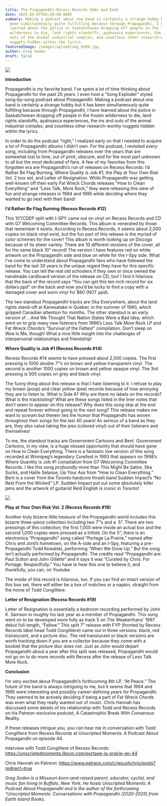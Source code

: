 ```yaml
---
title: The Propagandhi-Recess Records Odds and Ends
date: 2025-05-07T04:29:00.000Z
summary: Making a podcast about one band is certainly a strange hobby but it has
  been simultaneously quite fulfilling because through Propagandhi, I have
  learned about the police in Saskatchewan dropping off people in the frozen
  wilderness to die, land rights standoffs, ayahuasca experiences, the ins and
  outs of the animal industrial complex, and countless other research-worthy
  nuggets hidden within the lyrics. 
featuredImage: /images/upload/img_9308.jpg
author: Greg Soden
draft: false
---
```

![](/images/upload/img_9308.jpg)

**Introduction**

Propagandhi is my favorite band. I’ve spent a lot of time thinking about Propagandhi for the past 25 years. I even host a “Song Exploder” styled song-by-song podcast about Propagandhi. Making a podcast about one band is certainly a strange hobby but it has been simultaneously quite fulfilling because through Propagandhi, I have learned about the police in Saskatchewan dropping off people in the frozen wilderness to die, land rights standoffs, ayahuasca experiences, the ins and outs of the animal industrial complex, and countless other research-worthy nuggets hidden within the lyrics. 

In order to do the podcast “right,” I realized early on that I needed to acquire a lot of Propagandhi albums I didn’t own. For the podcast, I revisited *every* song, including from Propagandhi releases over the years that are somewhat lost to time, out of print, obscure, and for the most part unknown to all but the most dedicated of fans. A few of my favorites from this forgotten era are Propagandhi’s run of releases on Recess Records: I’d Rather Be Flag Burning, Where Quality is Job #1, the Play at Your Own Risk Vol. 2 box set, and Letter of Resignation. While Propagandhi was getting well-known off their early Fat Wreck Chords releases “How to Clean Everything” and “Less Talk, More Rock,” they were releasing this slew of fun and strange releases in 1994 and 1995 while deciding where they wanted to go next with their band! 

**I’d Rather Be Flag Burning (Recess Records #12)**

This 10”/CDEP split with I-SPY came out on vinyl on Recess Records and CD with G7 Welcoming Committee Records. This album is venerated by those that remember it exists. According to Recess Records, it seems about 2,000 copies on black vinyl exist, but the fun part of this release is the myriad of color schemes for the cover! This album is worth looking up on Discogs because of its sheer variety. There are 10 different versions of the cover, all for the same black 10” record! The version I have features red on white artwork on the Propagandhi side and blue on white for the I-Spy side. What I’ve come to understand about Propagandhi fans who have followed the band for the last 30 years is the unique regard they have for this specific release. You can tell the real old schoolers if they own or once owned the handmade cardboard version of the release on CD, too! I find it hilarious that the back of the record says “You can get this ten inch record for six dollars ppd” on the back and now you’d be lucky to find a copy with a damaged cover and worn vinyl for $60 (NOT ppd). 

The two standout Propagandhi tracks are Oka Everywhere, about the land rights stand-off at Kanesatake in Quebec in the summer of 1990, which gripped Canadian attention for months. The other standout is an early version of …And We Thought That Nation States Were a Bad Idea, which went on to grip many new listeners from 1996’s Less Talk More Rock LP and Fat Wreck Chords’s “Survival of the Fattest” compilation. Don’t sleep on Woe Is Me, though! What a nice little insight into the challenges of interpersonal relationships and friendship!

**Where Quality is Job #1 (Recess Records #14)**

Recess Records #14 seems to have pressed about 2,500 copies. The first pressing is 1000 double 7”’s on brown and yellow transparent vinyl. The second is another 1000 copies on brown and yellow opaque vinyl. The 3rd pressing is 500 copies on grey and black vinyl.

The funny thing about this release is that I hate listening to it. I refuse to play my brown (poop) and clear yellow (pee) records because of how annoying they are to listen to. What is Side A? Why are there no labels on the records? What is the tracklisting? What are these songs listed in the liner notes that don’t seem to appear on this release? Why does this song skip at the end and repeat forever without going to the next song? This release makes me want to *scream* but therein lies the humor that Propagandhi has woven throughout their songs for the last 40 years! As serious of a band as they are, they also value taking the piss (colored vinyl) out of their listeners and themselves! 

To me, the standout tracks are Government Cartoons and Bent. Government Cartoons, in my view, is a huge missed opportunity that should have gone on How to Clean Everything. There is a fantastic live version of this song recorded at Winnipeg’s legendary Corefest in 1993 that appears on 1998’s Where Quantity is Job #1 compilation from G7 Welcoming Committee Records. I like this song *profoundly* more than This Might Be Satire, Ska Sucks, and Haille Selasse, Up Your Ass from “How to Clean Everything.” Bent is a cover from the Toronto hardcore thrash band Sudden Impact’s “No Rest From the Wicked” LP. Sudden Impact put out some absolutely killer jams and the artwork of guitarist Reid English is iconic in Toronto!

![](/images/upload/img_9305.jpg)

**Play at Your Own Risk Vol. 2 (Recess Records #18)**

Another truly bizarre little treasure of the Propagandhi world includes this bizarre three-piece collection including two 7”’s and a  5”. There are two pressings of this collection; the first 1,000 were inside an actual box and the second 1,000 copies were pressed as a trifold. On the 5”, there is an electronica “Propagandhi” song called “Portage La Prairie,” named after Chris and Jord’s hometown, on the A-side and an I-Spy, featuring a pre-Propagandhi Todd Kowalski, performing “When We Grow Up.” But the song isn’t actually performed by Propagandhi. The credits read “Propagandhi are: Paul Sutton and John Gillette” and it says it was “Curated by Chris. For Portage. Respectfully.” You have to hear this one to believe it, and thankfully, you can, on Youtube. 

The inside of this record is hilarious, too. If you can find an intact version of this box set, there will either be a box of matches or a napkin, straight from the home of Todd Congilliere. 

**Letter of Resignation (Recess Records #19)**

Letter of Resignation is essentially a bedroom recording performed by John K. Samson in roughly his last year as a member of Propagandhi. This song went on to be developed more fully as track 5 on The Weakerthans’ 1997 debut full-length, “Fallow.” This split 7” release with FYP (fronted by Recess Records label head Todd Congilliere) came out in three versions: black, red translucent, and a picture disc. The red translucent or black versions are worth tracking down if you are a collector because they come with a booklet that the picture disc does not. Just as John would depart Propagandhi about a year after this split was released, Propagandhi would not go on to do more records with Recess after the release of Less Talk More Rock.

**Conclusion**

I’m very excited about Propagandhi’s forthcoming 8th LP, “At Peace.” The future of the band is always intriguing to me, but it seems that 1994 and 1995 were interesting and possibly career-defining years for Propagandhi. They seemed to be actively deciding if being a part of Fat Wreck Chords was even what they really wanted out of music. Chris Hannah has discussed some details of his relationship with Todd and Recess Records on his Patreon-exclusive podcast, A Catastrophic Break With Consensus Reality. 

If these releases intrigue you, you can hear me in conversation with Todd Congilliere from Recess Records at Unscripted Moments: A Podcast About Propagandhi on episode 44. 

Interview with Todd Congilliere of Recess Records: <https://unscriptedmoments.libsyn.com/portage-la-prairie-ep-44>

Chris Hannah on Patreon: <https://www.patreon.com/c/jesushchris/posts?redirect=true>



*Greg Soden is a Missouri-born-and-raised parent, educator, cyclist, and 
music fan living in Buffalo, New York. He hosts Unscripted Moments: A 
Podcast About Propagandhi and is the author of the forthcoming 
"Unscripted Moments: Conversations with Propagandhi (2020-2025) from 
Earth Island Books.*
